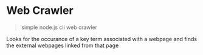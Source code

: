 # Web Crawler

> simple node.js cli web crawler

Looks for the occurance of a key term associated with a webpage and finds the external webpages linked from that page
